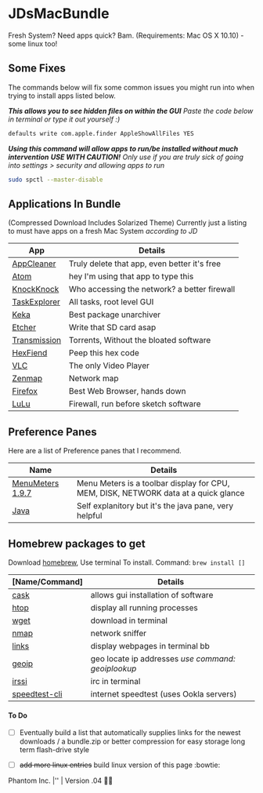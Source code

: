 # JDsMacBundle
Fresh System? Need apps quick? Bam.
(Requirements: Mac OS X 10.10) - some linux too!


## Some Fixes
The commands below will fix some common issues you might run into when trying to install apps listed below.

***This allows you to see hidden files on within the GUI***
*Paste the code below in terminal or type it out yourself :)*
```bash
defaults write com.apple.finder AppleShowAllFiles YES
```
***Using this command will allow apps to run/be installed without much intervention***
***USE WITH CAUTION!*** *Only use if you are truly sick of going into settings > security and allowing apps to run*
```bash
sudo spctl --master-disable
```

## Applications In Bundle
(Compressed Download Includes Solarized Theme)
Currently just a listing to must have apps on a fresh Mac System *according to JD*

 App | Details
 ---------------- | ----------------
| [AppCleaner](https://freemacsoft.net/appcleaner/) | Truly delete that app, even better it's free |
| [Atom](https://atom.io/) | hey I'm using that app to type this |
| [KnockKnock](https://objective-see.com/products/knockknock.html) | Who accessing the network? a better firewall |
| [TaskExplorer](https://objective-see.com/products/taskexplorer.html) | All tasks, root level GUI |
| [Keka](https://www.keka.io/en/) | Best package unarchiver |
| [Etcher](https://etcher.io/) | Write that SD card asap |
| [Transmission](https://transmissionbt.com/download/) | Torrents, Without the bloated software |
| [HexFiend](https://ridiculousfish.com/hexfiend/) | Peep this hex code |
| [VLC](https://www.videolan.org/vlc/) | The only Video Player |
| [Zenmap](https://nmap.org/download.html) | Network map |
| [Firefox](https://www.mozilla.org/en-US/firefox/new/) | Best Web Browser, hands down |
| [LuLu](https://objective-see.com/products/lulu.html) | Firewall, run before sketch software |

## Preference Panes
Here are a list of Preference panes that I recommend.

  Name | Details
---------------- | ----------------
| [MenuMeters 1.9.7](https://member.ipmu.jp/yuji.tachikawa/MenuMetersElCapitan/) | Menu Meters is a toolbar display for CPU, MEM, DISK, NETWORK data at a quick glance  |
| [Java](https://www.java.com/en/download/mac_download.jsp) | Self explanitory but it's the java pane, very helpful |

## Homebrew packages to get
Download [homebrew](https://brew.sh), Use terminal To install. Command: `brew install []`

[Name/Command] | Details
---------------- | ----------------
| [cask](https://formulae.brew.sh/formula/cask) | allows gui installation of software |
| [htop](https://formulae.brew.sh/formula/htop) | display all running processes |
| [wget](https://formulae.brew.sh/formula/wget) | download in terminal |
| [nmap](https://formulae.brew.sh/formula/nmap) | network sniffer |
| [links](https://formulae.brew.sh/formula/links) | display webpages in terminal bb |
| [geoip](https://formulae.brew.sh/formula/geoip) | geo locate ip addresses *use command: geoiplookup* |
| [irssi](https://formulae.brew.sh/formula/irssi) | irc in terminal |
| [speedtest-cli](https://formulae.brew.sh/formula/speedtest-cli) | internet speedtest (uses Ookla servers) |


#### To Do
- [ ] Eventually build a list that automatically supplies links for the newest downloads / a bundle.zip or better compression for easy storage long term flash-drive style
- [ ] ~~add more linux entries~~ build linux version of this page :bowtie:


Phantom Inc. |'' |
Version .04 :man_astronaut:
